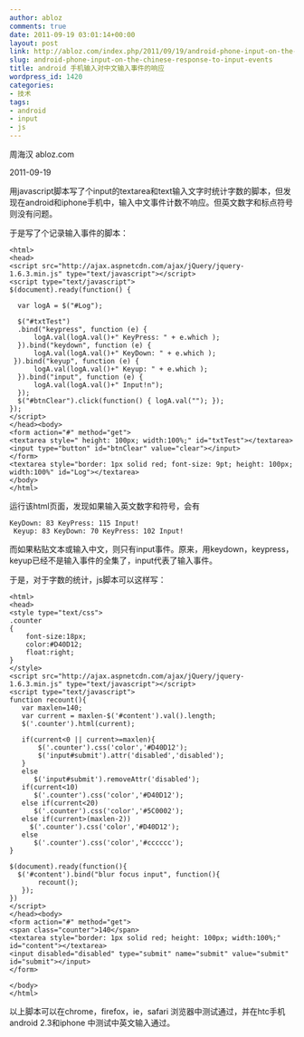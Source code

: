 ```yaml
---
author: abloz
comments: true
date: 2011-09-19 03:01:14+00:00
layout: post
link: http://abloz.com/index.php/2011/09/19/android-phone-input-on-the-chinese-response-to-input-events/
slug: android-phone-input-on-the-chinese-response-to-input-events
title: android 手机输入对中文输入事件的响应
wordpress_id: 1420
categories:
- 技术
tags:
- android
- input
- js
---
```


周海汉 abloz.com

2011-09-19

用javascript脚本写了个input的textarea和text输入文字时统计字数的脚本，但发现在android和iphone手机中，输入中文事件计数不响应。但英文数字和标点符号则没有问题。

于是写了个记录输入事件的脚本：

    
    <html>
    <head>
    <script src="http://ajax.aspnetcdn.com/ajax/jQuery/jquery-1.6.3.min.js" type="text/javascript"></script>
    <script type="text/javascript">
    $(document).ready(function() {
    
      var logA = $("#Log");
    
      $("#txtTest")
      .bind("keypress", function (e) {
          logA.val(logA.val()+" KeyPress: " + e.which );
      }).bind("keydown", function (e) {
          logA.val(logA.val()+" KeyDown: " + e.which );
     }).bind("keyup", function (e) {
          logA.val(logA.val()+" Keyup: " + e.which );
      }).bind("input", function (e) {
          logA.val(logA.val()+" Input!n");
      });
      $("#btnClear").click(function() { logA.val(""); });
    });
    </script>
    </head><body>
    <form action="#" method="get">
    <textarea style=" height: 100px; width:100%;" id="txtTest"></textarea>
    <input type="button" id="btnClear" value="clear"></input>
    </form>
    <textarea style="border: 1px solid red; font-size: 9pt; height: 100px; width:100%" id="Log"></textarea>
    </body>
    </html>


运行该html页面，发现如果输入英文数字和符号，会有

    
    KeyDown: 83 KeyPress: 115 Input!
     Keyup: 83 KeyDown: 70 KeyPress: 102 Input!


而如果粘贴文本或输入中文，则只有input事件。原来，用keydown，keypress，keyup已经不是输入事件的全集了，input代表了输入事件。

于是，对于字数的统计，js脚本可以这样写：

    
    <html>
    <head>
    <style type="text/css">
    .counter
    {
    	font-size:18px;
    	color:#D40D12;
    	float:right;
    }
    </style>
    <script src="http://ajax.aspnetcdn.com/ajax/jQuery/jquery-1.6.3.min.js" type="text/javascript"></script>
    <script type="text/javascript">
    function recount(){
       var maxlen=140;
       var current = maxlen-$('#content').val().length;
       $('.counter').html(current);
    
       if(current<0 || current>=maxlen){
           $('.counter').css('color','#D40D12');
           $('input#submit').attr('disabled','disabled');
       }
       else
          $('input#submit').removeAttr('disabled');
       if(current<10)
          $('.counter').css('color','#D40D12');
       else if(current<20)
          $('.counter').css('color','#5C0002');
       else if(current>(maxlen-2))
       	 $('.counter').css('color','#D40D12');
       else
          $('.counter').css('color','#cccccc');
    }
    
    $(document).ready(function(){
      $('#content').bind("blur focus input", function(){
           recount();
       });
    })
    </script>
    </head><body>
    <form action="#" method="get">
    <span class="counter">140</span>
    <textarea style="border: 1px solid red; height: 100px; width:100%;" id="content"></textarea>
    <input disabled="disabled" type="submit" name="submit" value="submit" id="submit"></input>
    </form>
    
    </body>
    </html>


以上脚本可以在chrome，firefox，ie，safari 浏览器中测试通过，并在htc手机android 2.3和iphone 中测试中英文输入通过。
